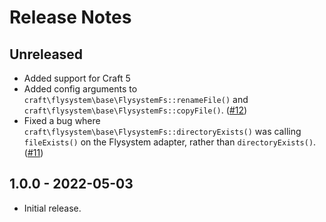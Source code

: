 # Release Notes

## Unreleased

- Added support for Craft 5
- Added config arguments to `craft\flysystem\base\FlysystemFs::renameFile()` and `craft\flysystem\base\FlysystemFs::copyFile()`. ([#12](https://github.com/craftcms/flysystem/pull/9))
- Fixed a bug where `craft\flysystem\base\FlysystemFs::directoryExists()` was calling `fileExists()` on the Flysystem adapter, rather than `directoryExists()`. ([#11](https://github.com/craftcms/flysystem/issues/11))

## 1.0.0 - 2022-05-03

- Initial release.
